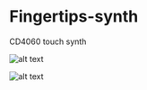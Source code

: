 # Fingertips-synth
CD4060 touch synth

![alt text](https://i.ibb.co/J3YBW4K/Fingertips.jpg "PCB render")


![alt text](https://i.ibb.co/ZHm53WK/prstne2.jpg "Assembled Fingertips synth")

